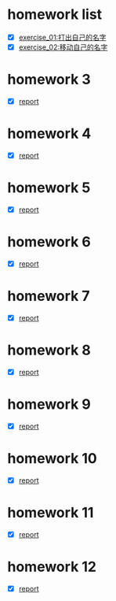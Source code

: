 # homework list
- [x] [exercise_01:打出自己的名字](https://github.com/603796019zhujiacai/compuational_physics_N2015301020057/blob/master/exercise_01.md)
- [x] [exercise_02:移动自己的名字](https://github.com/603796019zhujiacai/compuational_physics_N2015301020057/blob/master/exercise_02.md)

# homework 3
- [x] [report](https://www.zybuluo.com/zhujiacai-789/note/902508)
# homework 4 
- [x] [report](https://www.zybuluo.com/zhujiacai-789/note/902508)
# homework 5
- [x] [report](https://www.zybuluo.com/zhujiacai-789/note/922394)
# homework 6
- [x] [report](https://www.zybuluo.com/zhujiacai-789/note/940267)
# homework 7
- [x] [report](https://www.zybuluo.com/zhujiacai-789/note/940528)
# homework 8
- [x] [report](https://www.zybuluo.com/zhujiacai-789/note/948315)
# homework 9
- [x] [report](https://www.zybuluo.com/zhujiacai-789/note/971484)
# homework 10
- [x] [report](https://www.zybuluo.com/zhujiacai-789/note/1004260)
# homework 11
- [x] [report]()
# homework 12
- [x] [report]()
